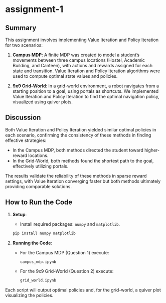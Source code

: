 # assignment-1

## Summary

This assignment involves implementing Value Iteration and Policy Iteration for two scenarios:

1. **Campus MDP**: A finite MDP was created to model a student’s movements between three campus locations (Hostel, Academic Building, and Canteen), with actions and rewards assigned for each state and transition. Value Iteration and Policy Iteration algorithms were used to compute optimal state values and policies.

2. **9x9 Grid-World**: In a grid-world environment, a robot navigates from a starting position to a goal, using portals as shortcuts. We implemented Value Iteration and Policy Iteration to find the optimal navigation policy, visualized using quiver plots.

## Discussion

Both Value Iteration and Policy Iteration yielded similar optimal policies in each scenario, confirming the consistency of these methods in finding effective strategies:

- In the Campus MDP, both methods directed the student toward higher-reward locations.
- In the Grid-World, both methods found the shortest path to the goal, effectively utilizing portals.

The results validate the reliability of these methods in sparse reward settings, with Value Iteration converging faster but both methods ultimately providing comparable solutions.

## How to Run the Code

1. **Setup**:
   - Install required packages: `numpy` and `matplotlib`.
   ```bash
   pip install numpy matplotlib
   ```

2. **Running the Code**:
   - For the Campus MDP (Question 1) execute:
     ```bash
     campus_mdp.ipynb
     ```
   - For the 9x9 Grid-World (Question 2) execute:
     ```bash
     grid_world.ipynb
     ```

Each script will output optimal policies and, for the grid-world, a quiver plot visualizing the policies.
